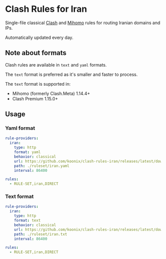 # Clash Rules for Iran

Single-file classical
[Clash](https://github.com/topics/clash)
and [Mihomo](https://github.com/MetaCubeX/mihomo/tree/Meta)
rules for routing Iranian domains and IPs.

Automatically updated every day.

## Note about formats

Clash rules are available in `text` and `yaml` formats.

The `text` format is preferred as it's smaller and faster to process.

The `text` format is supported in:

- Mihomo (formerly Clash.Meta) 1.14.4+
- Clash Premium 1.15.0+

## Usage

### Yaml format

```yaml
rule-providers:
  iran:
    type: http
    format: yaml
    behavior: classical
    url: https://github.com/koonix/clash-rules-iran/releases/latest/download/rules.yaml
    path: ./ruleset/iran.yaml
    interval: 86400

rules:
  - RULE-SET,iran,DIRECT
```

### Text format

```yaml
rule-providers:
  iran:
    type: http
    format: text
    behavior: classical
    url: https://github.com/koonix/clash-rules-iran/releases/latest/download/rules.txt
    path: ./ruleset/iran.txt
    interval: 86400

rules:
  - RULE-SET,iran,DIRECT
```
